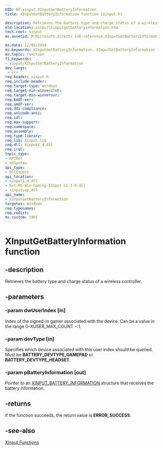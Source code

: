 ```yaml
---
UID: NF:xinput.XInputGetBatteryInformation
title: XInputGetBatteryInformation function (xinput.h)

description: Retrieves the battery type and charge status of a wireless controller.
old-location: xinput\xinputgetbatteryinformation.htm
tech.root: xinput
ms.assetid: M:Microsoft.directx_sdk.reference.XInputGetBatteryInformation(DWORD,BYTE,XINPUT_BATTERY_INFORMATION@)

ms.date: 12/05/2018
ms.keywords: XInputGetBatteryInformation, XInputGetBatteryInformation function [XInput Game Controller APIs], xinput.xinputgetbatteryinformation, xinput/XInputGetBatteryInformation
ms.topic: function
f1_keywords:
- xinput/XInputGetBatteryInformation
dev_langs:
 - c++
req.header: xinput.h
req.include-header: 
req.target-type: Windows
req.target-min-winverclnt: 
req.target-min-winversvr: 
req.kmdf-ver: 
req.umdf-ver: 
req.ddi-compliance: 
req.unicode-ansi: 
req.idl: 
req.max-support: 
req.namespace: 
req.assembly: 
req.type-library: 
req.lib: Xinput.lib
req.dll: Xinput1_4.dll
req.irql: 
topic_type:
- APIRef
- kbSyntax
api_type:
- DllExport
api_location:
- xinput1_4.dll
- Ext-MS-Win-Gaming-XInput-L1-1-0.dll
- xinputuap.dll
api_name:
- XInputGetBatteryInformation
targetos: Windows
req.typenames: 
req.redist: 
ms.custom: 19H1
---
```


# XInputGetBatteryInformation function


## -description


Retrieves the battery type and charge status of a wireless controller.


## -parameters




### -param dwUserIndex [in]

Index of the signed-in gamer associated with the device. Can be a value in the range 0–XUSER_MAX_COUNT − 1.


### -param devType [in]

Specifies which device associated with this user index should be queried. Must be <b>BATTERY_DEVTYPE_GAMEPAD</b> or <b>BATTERY_DEVTYPE_HEADSET</b>.


### -param pBatteryInformation [out]

Pointer to an <a href="https://docs.microsoft.com/windows/desktop/api/xinput/ns-xinput-xinput_battery_information">XINPUT_BATTERY_INFORMATION</a> structure that receives the battery information.


## -returns



If the function succeeds, the return value is <b>ERROR_SUCCESS</b>.




## -see-also




<a href="https://docs.microsoft.com/windows/desktop/xinput/functions">XInput Functions</a>
 

 

